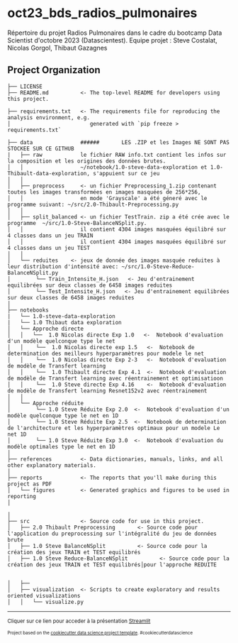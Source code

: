 oct23_bds_radios_pulmonaires
==============================
Répertoire du projet Radios Pulmonaires dans le cadre du bootcamp Data Scientist d'octobre 2023 (Datascientest).
Equipe projet : Steve Costalat, Nicolas Gorgol, Thibaut Gazagnes

Project Organization
------------

    ├── LICENSE
    ├── README.md          <- The top-level README for developers using this project.
    
    ├── requirements.txt   <- The requirements file for reproducing the analysis environment, e.g.
    │                         generated with `pip freeze > requirements.txt`
    
    ├── data               ######       LES .ZIP et les Images NE SONT PAS STOCKEE SUR CE GITHUB
    |   ├── raw            le fichier RAW info.txt contient les infos sur la composition et les origines des données brutes.
    │   │                  ~/notebook/1.0-steve-data-exploration et 1.0-Thibault-data-exploration, s'appuient sur ce jeu
    │   │
    │   ├── preprocess     <- un fichier Preprocessing_1.zip contenant toutes les images transformées en images masquées de 256*256, 
    │   │                  en mode 'Grayscale' a été géneré avec le programme suivant: ~/src/2.0-Thibault-Preprocessing.py
    │   │
    │   ├── split_balanced <- un fichier TestTrain. zip a été crée avec le programme  ~/src/1.0-Steve-BalanceNSplit.py.
    │   │                  il contient 4304 images masquées équilibré sur 4 classes dans un jeu TRAIN
    │   │                  il contient 4304 images masquées équilibré sur 4 classes dans un jeu TEST
    │   │
    │   └── reduites    <- jeux de donnée des images masquée reduites à leur distribution d'intensité avec: ~/src/1.0-Steve-Reduce-BalanceNSplit.py
    │        └── Train_Intensite_H.json   <- Jeu d'entrainement equilibrées sur deux classes de 6458 images reduites 
    │        └── Test_Intensite_H.json   <- Jeu d'entrainement equilibrées sur deux classes de 6458 images reduites 
    │
    ├── notebooks          
    |   └── 1.0-steve-data-exploration  
    |   └── 1.0 Thibaut data exploration                   
    │   └── Approche directe
    │   │   └──  1.0 Nicolas directe Exp 1.0   <-  Notebook d'evaluation d'un modèle quelconque type le net
    │   │    └──  1.0 Nicolas directe exp 1.5   <-  Notebook de determination des meilleurs hyperparamètres pour modele le net
    │   │    └──  1.0 Nicolas directe Exp 2-3   <-  Notebook d'evaluation de modèle de Transfert learning
    │   │    └──  1.0 Thibault directe Exp 4.1  <-  Notebook d'evaluation de modèle de Transfert learning avec réentrainement et optimisatioon
    │   │    └──  1.0 Steve directe Exp 4.16    <-  Notebook d'evaluation de modèle de Transfert learning Resnet152v2 avec réentrainement  
    │   │
    │   └── Approche réduite
    │        └── 1.0 Steve Réduite Exp 2.0  <-  Notebook d'evaluation d'un modèle quelconque type le net en 1D
    │        └── 1.0 Steve Réduite Exp 2.5  <-  Notebook de determination de l'architecture et les hyperparamètres optimaux pour un modele Le net 1D   
    │        └── 1.0 Steve Réduite Exp 3.0  <-  Notebook d'evaluation du modèle optimales type le net en 1D    
    │
    ├── references         <- Data dictionaries, manuals, links, and all other explanatory materials.
    │
    ├── reports            <- The reports that you'll make during this project as PDF
    │   └── figures        <- Generated graphics and figures to be used in reporting
    │

    │
    ├── src                <- Source code for use in this project.
    │   ├── 2.0 Thibault Preprocessing       <- Source code pour l'application du preprocessing sur l'intégralité du jeu de données brute
    │   ├── 1.0 Steve BalanceNSplit          <- Source code pour la création des jeux TRAIN et TEST equilibrés
    │   ├── 1.0 Steve Reduce-BalanceNSplit          <- Source code pour la création des jeux TRAIN et TEST equilibrés│pour l'approche REDUITE


    │   ├──
    │   ├── visualization  <- Scripts to create exploratory and results oriented visualizations
    │   │   └── visualize.py

------------------------

<p><small>Cliquer sur ce lien pour acceder à la présentation <a target="blank" href="https://oct23bdsradiospoumons-hep53bjmec6a3nwqfbnpew.streamlit.app">Streamlit</a>

<p><small>Project based on the <a target="_blank" href="https://drivendata.github.io/cookiecutter-data-science/">cookiecutter data science project template</a>. #cookiecutterdatascience</small></p>
